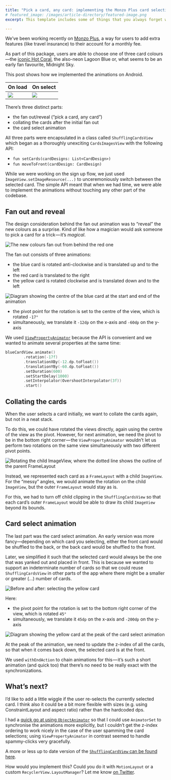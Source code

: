 ```yaml
---
title: "Pick a card, any card: implementing the Monzo Plus card selection animation on Android"
# featured_image: /images/article-directory/featured-image.png
excerpt: This template includes some of things that you always forget when you’re writing a blog post. With this post, you’ll be able to copy and paste stuff. Be sure to remove the comments before publishing!

---
```


We’ve been working recently on [Monzo Plus](https://monzo.com/plus/), a way for users to add extra features (like travel insurance) to their account for a monthly fee.

As part of this package, users are able to choose one of three card colours—the [iconic Hot Coral](https://www.wired.co.uk/article/monzo-card-design), the also-neon Lagoon Blue or, what seems to be an early fan favourite, Midnight Sky.

This post shows how we implemented the animations on Android.

On load | On select
---|---
![](/images/monzo-plus-cards/cards-fan.gif) | ![](/images/monzo-plus-cards/cards-shuffle.gif)

There’s three distinct parts:

- the fan out/reveal (“pick a card, any card”)
- collating the cards after the initial fan out
- the card select animation

All three parts were encapsulated in a class called `ShufflingCardsView` which began as a thoroughly unexciting `CardsImagesView` with the following API:

- `fun setCards(cardDesigns: List<CardDesign>)`
- `fun moveToFront(cardDesign: CardDesign)`

While we were working on the sign up flow, we just used `ImageView.setImageResource(...)` to unceremoniously switch between the selected card. The simple API meant that when we had time, we were able to implement the animations without touching any other part of the codebase.

## Fan out and reveal

The design consideration behind the fan out animation was to “reveal” the new colours as a surprise. Kind of like how a magician would ask someone to pick a card for a trick — it’s _magical_.

![The new colours fan out from behind the red one](/images/monzo-plus-cards/sketch-fan.png)

The fan out consists of three animations:

- the blue card is rotated anti-clockwise and is translated up and to the left
- the red card is translated to the right
- the yellow card is rotated clockwise and is translated down and to the left

![Diagram showing the centre of the blue card at the start and end of the animation](/images/monzo-plus-cards/sketch-internal-rotate.png)

- the pivot point for the rotation is set to the centre of the view, which is rotated `-17°`
- simultaneously, we translate it `-12dp` on the x-axis and `-60dp` on the y-axis

We used [`ViewPropertyAnimator`](https://developer.android.com/reference/android/view/ViewPropertyAnimator) because the API is convenient and we wanted to animate several properties at the same time:

```kotlin
blueCardView.animate()
        .rotation(-17f)
        .translationXBy(-12.dp.toFloat())
        .translationYBy(-60.dp.toFloat())
        .setDuration(600)
        .setStartDelay(1000)
        .setInterpolator(OvershootInterpolator(3f))
        .start()
```

## Collating the cards

When the user selects a card initially, we want to collate the cards again, but not in a neat stack.

To do this, we could have rotated the views directly, again using the centre of the view as the pivot. However, for next animation, we need the pivot to be in the bottom right corner — the `ViewPropertyAnimator` wouldn’t let us perform two rotations on the same view simultaneously with two different pivot points.

![Rotating the child ImageView, where the dotted line shows the outline of the parent FrameLayout](/images/monzo-plus-cards/sketch-peak.png)

Instead, we represented each card as a `FrameLayout` with a child `ImageView`. For the “messy” angles, we would animate the rotation on the child `ImageView`, but the outer `FrameLayout` would stay as is.

For this, we had to turn off child clipping in the `ShufflingCardsView` so that each card’s outer `FrameLayout` would be able to draw its child `ImageView` beyond its bounds.

## Card select animation

The last part was the card select animation. An early version was more fancy—depending on which card you selecting, either the front card would be shuffled to the back, or the back card would be shuffled to the front.

Later, we simplified it such that the selected card would always be the one that was yanked out and placed in front. This is because we wanted to support an indeterminate number of cards so that we could reuse `ShufflingCardsView` in other parts of the app where there might be a smaller or greater (…) number of cards.

![Before and after: selecting the yellow card](/images/monzo-plus-cards/sketch-rotate.png)

Here:

- the pivot point for the rotation is set to the bottom right corner of the view, which is rotated `45°`
- simultaneously, we translate it `45dp` on the x-axis and `-200dp` on the y-axis

![Diagram showing the yellow card at the peak of the card select animation](/images/monzo-plus-cards/sketch-select.png)

At the peak of the animation, we need to update the z-index of all the cards, so that when it comes back down, the selected card is at the front.

We used `withEndAction` to chain animations for this — it’s such a short animation (and quick too) that there’s no need to be really exact with the synchronizations.

## What’s next?

I’d like to add a little wiggle if the user re-selects the currently selected card. I think also it could be a bit more flexible with sizes (e.g. using ConstraintLayout and aspect ratio) rather than the hardcoded dps.

I had a [quick go at using `ObjectAnimator`](https://github.com/ataulm/android-skeleton/blob/df36d67d588140582808d8abe4ab1a512ee99597/app/src/main/java/com/example/ChoiceOfRectanglesView.kt) so that I could use `AnimatorSet` to synchronise the animations more explicitly, but I couldn’t get the z-index ordering to work nicely in the case of the user spamming the card selections; using `ViewPropertyAnimator` in contrast seemed to handle spammy-clicks very gracefully.

A more or less up to date version of the [`ShufflingCardView` can be found here](https://gist.github.com/ataulm/efb58a7f3ea00dbf8993f1d00eaf28b7).

How would you implement this? Could you do it with `MotionLayout` or a custom `RecyclerView.LayoutManager`? Let me know [on Twitter](https://twitter.com/ataulm).
